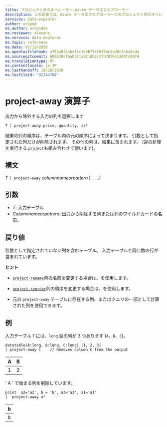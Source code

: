 ```yaml
---
title: プロジェクト外のオペレーター-Azure データエクスプローラー
description: この記事では、Azure データエクスプローラーでのプロジェクト外のオペレーターについて説明します。
services: data-explorer
author: orspod
ms.author: orspodek
ms.reviewer: alexans
ms.service: data-explorer
ms.topic: reference
ms.date: 02/13/2020
ms.openlocfilehash: a708a83e4bef1c1d9b774f0304e2dd8c7cba8cda
ms.sourcegitcommit: 608539af6ab511aa11d82c17b782641340fc8974
ms.translationtype: MT
ms.contentlocale: ja-JP
ms.lasthandoff: 10/20/2020
ms.locfileid: "92244784"
---
```

# <a name="project-away-operator"></a>project-away 演算子

出力から除外する入力の列を選択します

```kusto
T | project-away price, quantity, zz*
```

結果の列の順序は、テーブル内の元の順序によって決まります。 引数として指定された列だけが削除されます。 その他の列は、結果に含まれます。  (逆の処理を実行する `project`も組み合わせて使います)。

## <a name="syntax"></a>構文

*T* `| project-away` *columnnameorpattern* [ `,` ...]

## <a name="arguments"></a>引数

* *T*: 入力テーブル
* *Columnnameorpattern:* 出力から削除する列または列のワイルドカードの名前。

## <a name="returns"></a>戻り値

引数として指定されていない列を含むテーブル。 入力テーブルと同じ数の行が含まれています。

**ヒント**

* [`project-rename`](projectrenameoperator.md)列の名前を変更する場合は、を使用します。
* [`project-reorder`](projectreorderoperator.md)列の順序を変更する場合は、を使用します。

* 元の `project-away` テーブルに存在する列、またはクエリの一部として計算された列を使用できます。


## <a name="examples"></a>例

入力テーブル `T` には、`long` 型の列が 3 つあります (`A`、`B`、`C`)。

<!-- csl: https://help.kusto.windows.net/Samples -->
```kusto
datatable(A:long, B:long, C:long) [1, 2, 3]
| project-away C    // Removes column C from the output
```

|A|B|
|---|---|
|1|2|

' A ' で始まる列を削除しています。

<!-- csl: https://help.kusto.windows.net/Samples -->
```kusto
print  a2='a2', b = 'b', a3='a3', a1='a1'
|  project-away a* 
```

|b|
|---|
|b|

